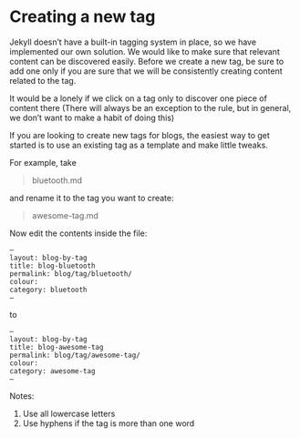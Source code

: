 # Creating a new tag

Jekyll doesn’t have a built-in tagging system in place, so we have implemented our own solution. We would like to make sure that relevant content can be discovered easily. Before we create a new tag, be sure to add one only if you are sure that we will be consistently creating content related to the tag. 

It would be a lonely if we click on a tag only to discover one piece of content there (There will always be an exception to the rule, but in general, we don’t want to make a habit of doing this)

If you are looking to create new tags for blogs, the easiest way to get started is to use an existing tag as a template and make little tweaks. 

For example, take 

> bluetooth.md

and rename it to the tag you want to create:

> awesome-tag.md

Now edit the contents inside the file:

```
—
layout: blog-by-tag
title: blog-bluetooth
permalink: blog/tag/bluetooth/
colour:
category: bluetooth
—
```

to

```
—
layout: blog-by-tag
title: blog-awesome-tag
permalink: blog/tag/awesome-tag/
colour:
category: awesome-tag
—
```
Notes:

1. Use all lowercase letters
2. Use hyphens if the tag is more than one word
